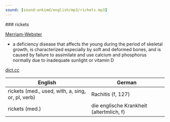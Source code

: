 ```yaml
---
sound: [sound:ankimd/english/mp3/rickets.mp3]
---
```


\### rickets

[Merriam-Webster](https://www.merriam-webster.com/dictionary/rickets)

- a deficiency disease that affects the young during the period of skeletal growth, is characterized especially by soft and deformed bones, and is caused by failure to assimilate and use calcium and phosphorus normally due to inadequate sunlight or vitamin D

[dict.cc](https://www.dict.cc/rickets)

| English        | German       |
| -------------- | ------------ |
| rickets (med., used, with, a, sing, or, pl, verb) | Rachitis (f, 127) |
| rickets (med.) | die englische Krankheit (altertmlich, f) |
